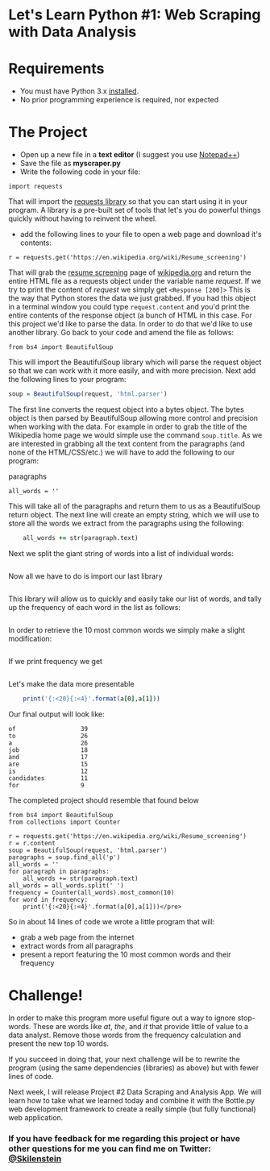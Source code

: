 # Let's Learn Python #1: Web Scraping with Data Analysis

# Requirements

*   You must have Python 3.x [installed](https://www.python.org/downloads/).
*   No prior programming experience is required, nor expected

# The Project

*   Open up a new file in a **text editor** (I suggest you use [Notepad++](https://notepad-plus-plus.org/download/v7.4.2.html))
*   Save the file as **myscraper.py**
*   Write the following code in your file:

`import requests`

That will import the [requests library](http://docs.python-requests.org/en/master/) so that you can start using it in your program. A library is a pre-built set of tools that let's you do powerful things quickly without having to reinvent the wheel.

*   add the following lines to your file to open a web page and download it's contents:

`r = requests.get('https://en.wikipedia.org/wiki/Resume_screening')`

That will grab the [resume screening](https://en.wikipedia.org/wiki/Resume_screening) page of [wikipedia.org](http://wikipedia.org) and return the entire HTML file as a requests object under the variable name _request_. If we try to print the content of _request_ we simply get `<Response [200]>` This is the way that Python stores the data we just grabbed. If you had this object in a terminal window you could type `request.content` and you'd print the entire contents of the response object (a bunch of HTML in this case. For this project we'd like to parse the data. In order to do that we'd like to use another library. Go back to your code and amend the file as follows:

```import requests
from bs4 import BeautifulSoup
```

This will import the BeautifulSoup library which will parse the request object so that we can work with it more easily, and with more precision. Next add the following lines to your program:

```r = r.content
soup = BeautifulSoup(request, 'html.parser')
```

The first line converts the request object into a bytes object. The bytes object is then parsed by BeautifulSoup allowing more control and precision when working with the data. For example in order to grab the title of the Wikipedia home page we would simple use the command `soup.title`. As we are interested in grabbing all the text content from the paragraphs (and none of the HTML/CSS/etc.) we will have to add the following to our program:

paragraphs

```paragraphs = soup.find_all('p')
all_words = ''
```

This will take all of the paragraphs and return them to us as a BeautifulSoup return object. The next line will create an empty string, which we will use to store all the words we extract from the paragraphs using the following:

```for paragraph in paragraphs:
    all_words += str(paragraph.text)
```

Next we split the giant string of words into a list of individual words:

```all_words = all_words.split(' ')
```

Now all we have to do is import our last library

```from Collections import counter
```

This library will allow us to quickly and easily take our list of words, and tally up the frequency of each word in the list as follows:

```frequency = Counter(all_words)
```

In order to retrieve the 10 most common words we simply make a slight modification:

```frequency = Counter(all_words).most_common(10)
```

If we print frequency we get

```[('the', 56), ('of', 39), ('to', 26), ('a', 26), ('job', 18), ('and', 17), ('are', 15), ('is', 12), ('candidates', 11), ('for', 9)]
```

Let's make the data more presentable

```for word in frequency:
    print('{:<20}{:<4}'.format(a[0],a[1]))
```

Our final output will look like:

```the                 56
of                  39
to                  26
a                   26
job                 18
and                 17
are                 15
is                  12
candidates          11
for                 9
```

The completed project should resemble that found below

```import requests
from bs4 import BeautifulSoup
from collections import Counter

r = requests.get('https://en.wikipedia.org/wiki/Resume_screening')
r = r.content
soup = BeautifulSoup(request, 'html.parser')
paragraphs = soup.find_all('p')
all_words = ''
for paragraph in paragraphs:
    all_words += str(paragraph.text)
all_words = all_words.split(' ')
frequency = Counter(all_words).most_common(10)
for word in frequency:
    print('{:<20}{:<4}'.format(a[0],a[1]))</pre>
```

So in about 14 lines of code we wrote a little program that will:

*   grab a web page from the internet
*   extract words from all paragraphs
*   present a report featuring the 10 most common words and their frequency

# Challenge!

In order to make this program more useful figure out a way to ignore stop-words. These are words like _at_, _the_, and _it_ that provide little of value to a data analyst. Remove those words from the frequency calculation and present the new top 10 words.

If you succeed in doing that, your next challenge will be to rewrite the program (using the same dependencies (libraries) as above) but with fewer lines of code.

Next week, I will release Project #2 Data Scraping and Analysis App. We will learn how to take what we learned today and combine it with the Bottle.py web development framework to create a really simple (but fully functional) web application.

### If you have feedback for me regarding this project or have other questions for me you can find me on Twitter: [@Skilenstein](https://twitter.com/Skilenstein)
